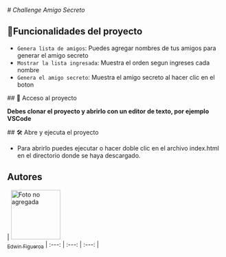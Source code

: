 <em> # Challenge Amigo Secreto  </em>

## :hammer:Funcionalidades del proyecto

- `Genera lista de amigos`: Puedes agregar nombres de tus amigos para generar el amigo secreto
- `Mostrar la lista ingresada`: Muestra el orden segun ingreses cada nombre
- `Genera el amigo secreto`: Muestra el amigo secreto al hacer clic en el boton

\## 📁 Acceso al proyecto

**Debes clonar el proyecto y abrirlo con un editor de texto, por ejemplo VSCode**

\## 🛠️ Abre y ejecuta el proyecto

- Para abrirlo puedes ejecutar o hacer doble clic en el archivo index.html en el directorio donde se haya descargado.

## Autores

| [<img src="" width=115 alt='Foto no agregada'><br><sub>Edwin Figueroa</sub>](https://github.com/edwinf2)
| :---: | :---: | :---: |